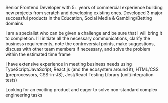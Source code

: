Senior Frontend Developer with 5+ years of commercial experience building new projects from scratch and developing existing ones. Developed 3 major successful products in the Education, Social Media & Gambling/Betting domains

I am a specialist who can be given a challenge and be sure that I will bring it to completion. I’ll initiate all the necessary communications, clarify the business requirements, note the controversial points, make suggestions, discuss with other team members if necessary, and solve the problem within the estimated time frame

I have extensive experience in meeting business needs using TypeScript/JavaScript, React.js (and the ecosystem around it), HTML/CSS (preprocessors, CSS-in-JS), Jest/React Testing Library (unit/integration tests)

Looking for an exciting product and eager to solve non-standard complex engineering tasks
